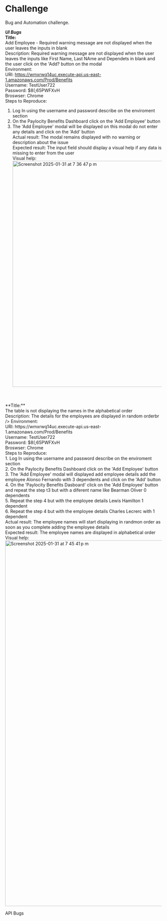 # Challenge
Bug and Automation challenge.

***UI Bugs***<br />
**Title:** <br />
Add Employee - Required warning message are not displayed when the user leaves the inputs in blank<br />
Description: Required warning message are not displayed when the user leaves the inputs like First Name, Last NAme and Dependets in blank and the user click on the 'Add? button on the modal<br />
Environment:<br />
URl: https://wmxrwq14uc.execute-api.us-east-1.amazonaws.com/Prod/Benefits<br />
Username: TestUser722<br />
Password: $8(;65PWFXvH<br />
Broswser: Chrome<br />
Steps to Reproduce:<br />
1. Log In using the username and password describe on the enviroment section<br />
2. On the Paylocity Benefits Dashboard click on the 'Add Employee' button<br />
3. The 'Add Employee' modal will be displayed on this modal do not enter any details and click on the 'Add' button<br />
   Actual result: The modal remains displayed with no warning or description about the issue<br />
   Expected result: The input field should display a visual help if any data is missing to enter from the user<br />
Visual help:<br />
<img width="726" alt="Screenshot 2025-01-31 at 7 36 47 p m" src="https://github.com/user-attachments/assets/ab1e0420-3353-4263-a13c-7bfd1f9139dd" /><br />
<br />
<br />
**Title:** <br />
The table is not displaying the names in the alphabetical order<br />
Description: The details for the employees are displayed in random orderbr />
Environment:<br />
URl: https://wmxrwq14uc.execute-api.us-east-1.amazonaws.com/Prod/Benefits<br />
Username: TestUser722<br />
Password: $8(;65PWFXvH<br />
Broswser: Chrome<br />
Steps to Reproduce:<br />
1. Log In using the username and password describe on the enviroment section<br />
2. On the Paylocity Benefits Dashboard click on the 'Add Employee' button<br />
3. The 'Add Employee' modal will displayed add employee details add the employee Alonso Fernando with 3 dependents and click on the 'Add' button<br />
4. On the 'Paylocity Benefits Dasboard' click on the 'Add Employee' button and repeat the step t3 but with a diferent name like Bearman Oliver 0 dependents<br />
5. Repeat the step 4 but with the employee details Lewis Hamilton 1 dependent<br />
6. Repeat the step 4 but with the employee details Charles Lecrerc with 1 dependent<br />
Actual result: The employee names will start displaying in randmon order as soon as you complete adding the employee details <br />
Expected result: The employee names are displayed in alphabetical order<br />
Visual help:<br />
<img width="1175" alt="Screenshot 2025-01-31 at 7 45 41 p m" src="https://github.com/user-attachments/assets/da0facbc-a712-47ee-bbb4-2cbd64668025" />




API Bugs

